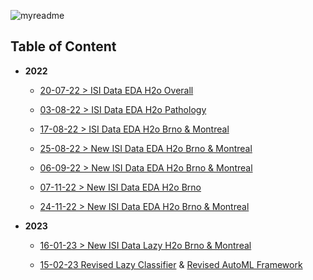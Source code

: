 ![myreadme](https://user-images.githubusercontent.com/70707092/95544092-d0b72880-09bf-11eb-90f7-bdca493307f7.png)

## Table of Content

- **2022**

  - [20-07-22 > ISI Data EDA H2o Overall](https://github.com/mareksturek/isibrno-related/blob/main/notebooks/220720%20isi_data_eda_h2o_overall.ipynb)  
  
  - [03-08-22 > ISI Data EDA H2o Pathology](https://github.com/mareksturek/isibrno-related/blob/main/notebooks/220803%20isi_data_eda_h2o_pathology_overall.ipynb) 
  
  - [17-08-22 > ISI Data EDA H2o Brno & Montreal](https://github.com/mareksturek/isibrno-related/blob/main/notebooks/220817%20isi_data_h2o_brno_montreal.ipynb)
  
  - [25-08-22 > New ISI Data EDA H2o Brno & Montreal](https://github.com/mareksturek/isibrno-related/blob/main/notebooks/220825%20new_isi_data_h2o_brno_montreal.ipynb)
  
  - [06-09-22 > New ISI Data EDA H2o Brno & Montreal](https://github.com/mareksturek/isibrno-related/blob/main/notebooks/220906%20new_isi_data_h2o_brno_montreal.ipynb)
  
  - [07-11-22 > New ISI Data EDA H2o Brno](https://github.com/mareksturek/isibrno-related/blob/main/notebooks/221107%20new_isi_data_h2o_brno.ipynb)
  
  - [24-11-22 > New ISI Data EDA H2o Brno & Montreal](https://github.com/mareksturek/isibrno-related/blob/main/notebooks/221124%20new_isi_data_h2o_brno_montreal.ipynb)
  
- **2023**
  
  - [16-01-23 > New ISI Data Lazy H2o Brno & Montreal](https://github.com/mareksturek/isibrno-related/blob/main/notebooks/230116%20new_isi_data_lazy_h2o_brno_montreal.ipynb)
  
  - [15-02-23 Revised Lazy Classifier](https://github.com/mareksturek/isibrno-related/blob/main/notebooks/230215%20revised_AutoML.ipynb) & [Revised AutoML Framework](https://github.com/mareksturek/isibrno-related/blob/main/notebooks/230215%20revised_Lazy.ipynb)
  
  